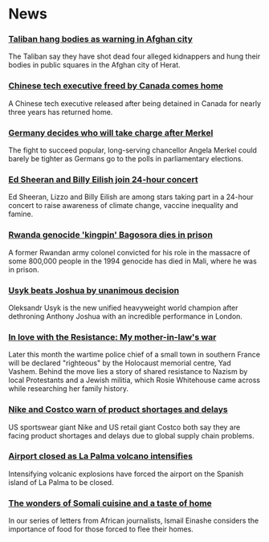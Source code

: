 # News
### [Taliban hang bodies as warning in Afghan city](https://www.bbc.com/news/world-asia-58691824)
The Taliban say they have shot dead four alleged kidnappers and hung their bodies in public squares in the Afghan city of Herat.
### [Chinese tech executive freed by Canada comes home](https://www.bbc.com/news/world-us-canada-58690974)
A Chinese tech executive released after being detained in Canada for nearly three years has returned home.
### [Germany decides who will take charge after Merkel](https://www.bbc.com/news/world-europe-58690645)
The fight to succeed popular, long-serving chancellor Angela Merkel could barely be tighter as Germans go to the polls in parliamentary elections.
### [Ed Sheeran and Billy Eilish join 24-hour concert](https://www.bbc.com/news/world-58694304)
Ed Sheeran, Lizzo and Billy Eilish are among stars taking part in a 24-hour concert to raise awareness of climate change, vaccine inequality and famine.
### [Rwanda genocide 'kingpin' Bagosora dies in prison](https://www.bbc.com/news/world-africa-58695094)
A former Rwandan army colonel convicted for his role in the massacre of some 800,000 people in the 1994 genocide has died in Mali, where he was in prison.
### [Usyk beats Joshua by unanimous decision](https://www.bbc.com/sport/boxing/58678537)
Oleksandr Usyk is the new unified heavyweight world champion after dethroning Anthony Joshua with an incredible performance in London.
### [In love with the Resistance: My mother-in-law's war](https://www.bbc.com/news/stories-58677274)
Later this month the wartime police chief of a small town in southern France will be declared "righteous" by the Holocaust memorial centre, Yad Vashem. Behind the move lies a story of shared resistance to Nazism by local Protestants and a Jewish militia, which Rosie Whitehouse came across while researching her family history.
### [Nike and Costco warn of product shortages and delays](https://www.bbc.com/news/business-58685889)
US sportswear giant Nike and US retail giant Costco both say they are facing product shortages and delays due to global supply chain problems. 
### [Airport closed as La Palma volcano intensifies](https://www.bbc.com/news/world-europe-58683718)
Intensifying volcanic explosions have forced the airport on the Spanish island of La Palma to be closed.
### [The wonders of Somali cuisine and a taste of home](https://www.bbc.com/news/world-africa-58348779)
In our series of letters from African journalists, Ismail Einashe considers the importance of food for those forced to flee their homes.
